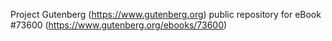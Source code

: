 Project Gutenberg (https://www.gutenberg.org) public repository for
eBook #73600 (https://www.gutenberg.org/ebooks/73600)
